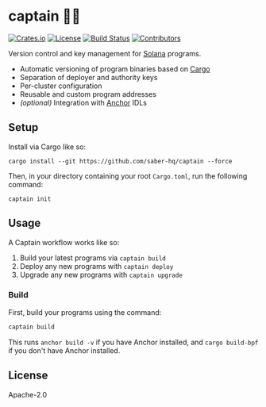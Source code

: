 # captain 🧑‍✈️

[![Crates.io](https://img.shields.io/crates/v/captain?style=flat-square)](https://crates.io/crates/captain)
[![License](https://img.shields.io/badge/license-Apache%202.0-blue?style=flat-square)](https://github.com/saber-hq/captain/blob/master/LICENSE-APACHE)
[![Build Status](https://img.shields.io/github/workflow/status/saber-hq/captain/CI/master?style=flat-square)](https://github.com/saber-hq/captain/actions/workflows/ci.yml?query=branch%3Amaster)
[![Contributors](https://img.shields.io/github/contributors/saber-hq/captain?style=flat-square)](https://github.com/saber-hq/captain/graphs/contributors)

Version control and key management for [Solana](https://solana.com/) programs.

- Automatic versioning of program binaries based on [Cargo](https://doc.rust-lang.org/cargo)
- Separation of deployer and authority keys
- Per-cluster configuration
- Reusable and custom program addresses
- _(optional)_ Integration with [Anchor](https://project-serum.github.io/anchor/) IDLs

## Setup

Install via Cargo like so:

```
cargo install --git https://github.com/saber-hq/captain --force
```

Then, in your directory containing your root `Cargo.toml`, run the following command:

```
captain init
```

## Usage

A Captain workflow works like so:

1. Build your latest programs via `captain build`
2. Deploy any new programs with `captain deploy`
3. Upgrade any new programs with `captain upgrade`

### Build

First, build your programs using the command:

```bash
captain build
```

This runs `anchor build -v` if you have Anchor installed, and `cargo build-bpf` if you don't have Anchor installed.

## License

Apache-2.0
